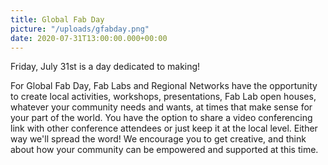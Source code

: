 ```yaml
---
title: Global Fab Day
picture: "/uploads/gfabday.png"
date: 2020-07-31T13:00:00.000+00:00
---
```


Friday, July 31st is a day dedicated to making!

For Global Fab Day, Fab Labs and Regional Networks have the opportunity to create local activities, workshops, presentations, Fab Lab open houses, whatever your community needs and wants, at times that make sense for your part of the world. You have the option to share a video conferencing link with other conference attendees or just keep it at the local level. Either way we'll spread the word! We encourage you to get creative, and think about how your community can be empowered and supported at this time.


